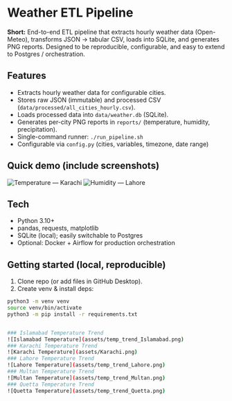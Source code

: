 # Weather ETL Pipeline

**Short:** End-to-end ETL pipeline that extracts hourly weather data (Open-Meteo), transforms JSON → tabular CSV, loads into SQLite, and generates PNG reports. Designed to be reproducible, configurable, and easy to extend to Postgres / orchestration.

## Features
- Extracts hourly weather data for configurable cities.
- Stores raw JSON (immutable) and processed CSV (`data/processed/all_cities_hourly.csv`).
- Loads processed data into `data/weather.db` (SQLite).
- Generates per-city PNG reports in `reports/` (temperature, humidity, precipitation).
- Single-command runner: `./run_pipeline.sh`
- Configurable via `config.py` (cities, variables, timezone, date range)

## Quick demo (include screenshots)
![Temperature — Karachi](reports/temp_trend_Karachi.png)
![Humidity — Lahore](reports/humidity_trend_Lahore.png)

## Tech
- Python 3.10+
- pandas, requests, matplotlib
- SQLite (local); easily switchable to Postgres
- Optional: Docker + Airflow for production orchestration

## Getting started (local, reproducible)
1. Clone repo (or add files in GitHub Desktop).
2. Create venv & install deps:
```bash
python3 -m venv venv
source venv/bin/activate
python3 -m pip install -r requirements.txt


### Islamabad Temperature Trend
![Islamabad Temperature](assets/temp_trend_Islamabad.png)
### Karachi Temperature Trend
![Karachi Temperature](assets/Karachi.png)
### Lahore Temperature Trend
![Lahore Temperature](assets/temp_trend_Lahore.png)
### Multan Temperature Trend
![Multan Temperature](assets/temp_trend_Multan.png)
### Quetta Temperature Trend
![Quetta Temperature](assets/temp_trend_Quetta.png)

